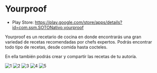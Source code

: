 # Yourproof

* Play Store: https://play.google.com/store/apps/details?id=com.ssm.SOTONativo.yourproof

Yourproof es un recetario de cocina en donde encontrarás una gran variedad de recetas recomendadas por chefs expertos.
Podrás encontrar todo tipo de recetas, desde comida hasta cocteles.

En ella también podrás crear y compartir las recetas de tu autoría.


![1](https://github.com/joagranadosme/Yourproof/blob/master/imgs/1.JPEG)
![2](https://github.com/joagranadosme/Yourproof/blob/master/imgs/2.JPEG)
![3](https://github.com/joagranadosme/Yourproof/blob/master/imgs/3.JPEG)
![4](https://github.com/joagranadosme/Yourproof/blob/master/imgs/4.JPEG)
![5](https://github.com/joagranadosme/Yourproof/blob/master/imgs/5.JPEG)
